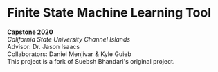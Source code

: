 # Finite State Machine Learning Tool  

**Capstone 2020**  
*California State University Channel Islands*  
Advisor: Dr. Jason Isaacs  
Collaborators: Daniel Menjivar & Kyle Guieb  
This project is a fork of Suebsh Bhandari's original project.


